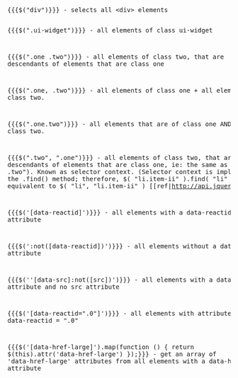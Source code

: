 <div title="jQuery Selectors" creator="YourName" modifier="YourName" created="201408011058" modified="201504190248" tags="CSS jQuery" changecount="12">
<pre>{{{$(&quot;div&quot;)}}} - selects all &lt;div&gt; elements

{{{$(&quot;.ui-widget&quot;)}}} - all elements of class ui-widget

{{{$(&quot;.one .two&quot;)}}} - all elements of class two, that are descendants of elements that are class one

{{{$(&quot;.one, .two&quot;)}}} - all elements of class one + all elements of class two.

{{{$(&quot;.one.two&quot;)}}} - all elements that are of class one AND also of class two.

{{{$(&quot;.two&quot;, &quot;.one&quot;)}}} - all elements of class two, that are descendants of elements that are class one, ie: the same as $(&quot;.one .two&quot;). Known as selector context. (Selector context is implemented with the .find() method; therefore, $( &quot;li.item-ii&quot; ).find( &quot;li&quot; ) is equivalent to $( &quot;li&quot;, &quot;li.item-ii&quot; ) [[ref|http://api.jquery.com/find/]])

{{{$('[data-reactid]')}}} - all elements with a data-reactid attribute

{{{$(':not([data-reactid])')}}} - all elements without a data-reactid attribute

{{{$(''[data-src]:not([src])')}}} - all elements with a data-src attribute and no src attribute

{{{$('[data-reactid=&quot;.0&quot;]')}}} - all elements with attribute data-reactid = &quot;.0&quot;

{{{$('[data-href-large]').map(function () { return $(this).attr('data-href-large') });}}} - get an array of 'data-href-large' attributes from all elements with a data-href-large attribute</pre>
</div>
